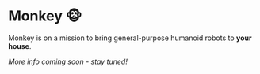 # Monkey 🐵

Monkey is on a mission to bring general-purpose humanoid robots to **your house**.

*More info coming soon - stay tuned!*
